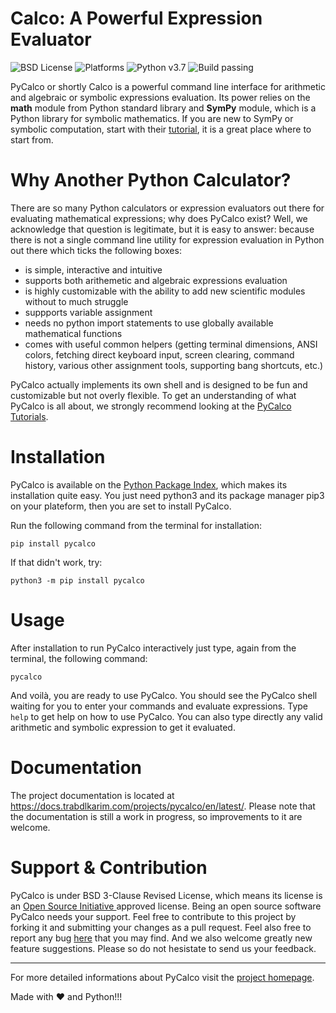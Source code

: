 # Calco: A Powerful Expression Evaluator

![BSD License](https://img.shields.io/github/license/trabdlkarim/pycalco) ![Platforms](https://img.shields.io/powershellgallery/p/DNS.1.1.1.1)
![Python v3.7](https://img.shields.io/github/pipenv/locked/python-version/metabolize/rq-dashboard-on-heroku) ![Build passing](https://img.shields.io/github/workflow/status/actions/toolkit/Main%20workflow)


PyCalco or shortly Calco is a powerful command line interface for arithmetic and algebraic or symbolic expressions evaluation. Its power relies on the **math** module from Python standard library and **SymPy** module, which is a Python library for symbolic mathematics. If you are new to SymPy or symbolic computation, start with their [tutorial](https://docs.sympy.org/latest/tutorial/index.html#tutorial), it is a great place where to start from.

# Why Another Python Calculator?
There are so many Python calculators or expression evaluators out there for evaluating mathematical expressions; why does PyCalco exist?
Well, we acknowledge that question is legitimate, but it is easy to answer: because there is not a single command line utility for expression evaluation in Python out there which ticks the following boxes:

- is simple, interactive and intuitive
- supports both arithemetic and algebraic expressions evaluation
- is highly customizable with the ability to add new scientific modules without to much struggle
- suppports variable assignment
- needs no python import statements to use globally available mathematical functions
- comes with useful common helpers (getting terminal dimensions, ANSI colors, fetching direct keyboard input, screen clearing, command history, various other assignment tools, supporting bang shortcuts, etc.)

PyCalco actually implements its own shell and is designed to be fun and customizable but not overly flexible. To get an understanding of what PyCalco is all about, we strongly recommend looking at the [PyCalco Tutorials](https://gh.trabdlkarim.com/pycalco/).

# Installation

PyCalco is available on the [Python Package Index](https://pypi.org/project/pycalco/), which makes its installation quite easy.
You just need python3 and its package manager pip3 on your plateform, then you are set to install PyCalco.

Run the following command from the terminal for installation:

`pip install pycalco`

If that didn't work, try:

`python3 -m pip install pycalco`

# Usage

After installation to run PyCalco interactively just type, again from the terminal, the following command:

`pycalco`

And voilà, you are ready to use PyCalco. You should see the PyCalco shell waiting for you to enter your commands and evaluate expressions. Type `help` to get help on how to use PyCalco. You can also type directly any valid arithmetic and symbolic expression to get it evaluated.


# Documentation

The project documentation is located at <https://docs.trabdlkarim.com/projects/pycalco/en/latest/>. Please note that the documentation is still a work in progress, so improvements to it are welcome.

# Support & Contribution

PyCalco is under BSD 3-Clause Revised License, which means its license is an [Open Source Initiative ](https://opensource.org/) approved license. Being an open source software PyCalco needs your support. Feel free to contribute to this project by forking it and submitting your changes as a pull request. Feel also free to report any bug [here](https://github.com/trabdlkarim/pycalco/issues) that you may find. And we also welcome greatly new feature suggestions. 
Please so do not hesistate to send us your feedback.

---

For more detailed informations about PyCalco visit the [project homepage](https://gh.trabdlkarim.com/pycalco/).

Made with :heart: and Python!!!
